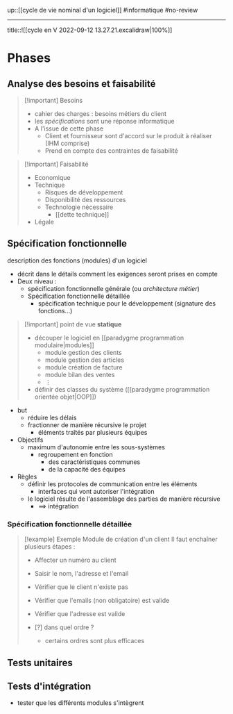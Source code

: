 up::[[cycle de vie nominal d'un logiciel]]
#informatique #no-review 

---

title::![[cycle en V 2022-09-12 13.27.21.excalidraw|100%]]

# Phases

## Analyse des besoins et faisabilité
> [!important] Besoins
>  - cahier des charges : besoins métiers du client
>  - les _spécifications_ sont une réponse informatique
>  - A l'issue de cette phase
>      - Client et fournisseur sont d'accord sur le produit à réaliser (IHM comprise)
>      - Prend en compte des contraintes de faisabilité

> [!important] Faisabilité
>  - Economique
>  - Technique
>      - Risques de développement
>      - Disponibilité des ressources
>      - Technologie nécessaire
>          - [[dette technique]]
>  - Légale

## Spécification fonctionnelle
description des fonctions (modules) d'un logiciel
 - décrit dans le détails comment les exigences seront prises en compte
 - Deux niveau :
     - spécification fonctionnelle générale (ou _architecture métier_)
     - Spécification fonctionnelle détaillée
         - spécification technique pour le développement (signature des fonctions...)

> [!important] point de vue **statique**
>  - découper le logiciel en [[paradygme programmation modulaire|modules]]
>      - module gestion des clients
>      - module gestion des articles
>      - module création de facture
>      - module bilan des ventes
>      - $\vdots$
>  - définir des classes du système ([[paradygme programmation orientée objet|OOP]])

 - but 
     - réduire les délais
     - fractionner de manière récursive le projet
         - éléments traîtés par plusieurs équipes
 - Objectifs
     - maximum d'autonomie entre les sous-systèmes
         - regroupement en fonction
             - des caractéristiques communes
             - de la capacité des équipes
 - Règles
     - définir les protocoles de communication entre les éléments
         - interfaces qui vont autoriser l'intégration
     - le logiciel résulte de l'assemblage des parties de manière récursive
         - ==> intégration

### Spécification fonctionnelle détaillée

> [!example] Exemple
> Module de création d'un client
> Il faut enchaîner plusieurs étapes :
>  - Affecter un numéro au client
>  - Saisir le nom, l'adresse et l'email
>  - Vérifier que le client n'existe pas
>  - Vérifier que l'emails (non obligatoire) est valide
>  - Vérifier que l'adresse est valide
>
> - [?] dans quel ordre ?
>     - certains ordres sont plus efficaces

## Tests unitaires


## Tests d'intégration
 - tester que les différents modules s'intègrent

